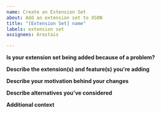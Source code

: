 ```yaml
---
name: Create an Extension Set
about: Add an extension set to XSON
title: "[Extension Set] name"
labels: extension set
assignees: Arastais

---
```


**Is your extension set being added because of a problem?**
<!-- A clear and concise description of what the problem is, if applicable. -->
<!-- If it addresses an extension set request, all you have to say is "Satisfies #<issue number>" -->


**Describe the extension(s) and feature(s) you're adding**
<!-- A list of extensions and a clear and concise description of what you are adding/changing. -->


**Describe your motivation behind your changes**
<!-- Explain why these changes should happen. -->


**Describe alternatives you've considered**
<!-- A clear and concise description of any alternative solutions you've considered. This part can be omitted and the title can be removed if it's not applicable -->


**Additional context**
<!-- Add any other optional context about the changes here. Remove the title if not applicable -->
